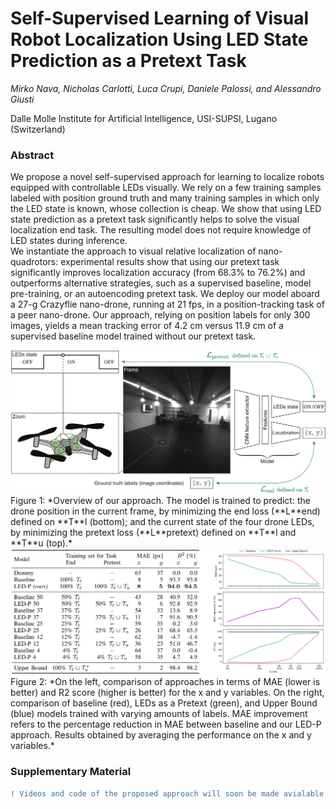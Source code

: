 # Self-Supervised Learning of Visual Robot Localization Using LED State Prediction as a Pretext Task

*Mirko Nava, Nicholas Carlotti, Luca Crupi, Daniele Palossi, and Alessandro Giusti*

Dalle Molle Institute for Artificial Intelligence, USI-SUPSI, Lugano (Switzerland)

### Abstract

We propose a novel self-supervised approach for learning to localize robots equipped with controllable LEDs visually. 
We rely on a few training samples labeled with position ground truth and many training samples in which only the LED state is known, whose collection is cheap. We show that using LED state prediction as a pretext task significantly helps to solve the visual localization end task.
The resulting model does not require knowledge of LED states during inference. <br>
We instantiate the approach to visual relative localization of nano-quadrotors: experimental results show that using our pretext task significantly improves localization accuracy (from 68.3% to 76.2%) and outperforms alternative strategies, such as a supervised baseline, model pre-training, or an autoencoding pretext task. We deploy our model aboard a 27-g Crazyflie nano-drone, running at 21 fps, in a position-tracking task of a peer nano-drone.
Our approach, relying on position labels for only 300 images, yields a mean tracking error of 4.2 cm versus 11.9 cm of a supervised baseline model trained without our pretext task.

<img src="https://github.com/idsia-robotics/leds-as-pretext/blob/main/img/led_pretext_approach.png" width="850" alt="LEDs as Pretext approach" />
Figure 1: *Overview of our approach. The model is trained to predict: the drone position in the current frame, by minimizing the end loss (**L**end) defined on **T**l (bottom); and the current state of the four drone LEDs, by minimizing the pretext loss (**L**pretext) defined on **T**l and **T**u (top).*

<img src="https://github.com/idsia-robotics/leds-as-pretext/blob/main/img/led_pretext_performance.png" width="900" alt="LEDs as Pretext performance" />
Figure 2: *On the left, comparison of approaches in terms of MAE (lower is better) and R2 score (higher is better) for the x and y variables.
On the right, comparison of baseline (red), LEDs as a Pretext (green), and Upper Bound (blue) models trained with varying amounts of labels. MAE improvement refers to the percentage reduction in MAE between baseline and our LED-P approach. Results obtained by averaging the performance on the x and y variables.*

<!--

The PDF of the article is available in Open Access [here]( https://doi.org/10.1109/LRA.2022.3143565).

### Bibtex

```properties
@article{nava2022learning,
  author={M. {Nava} and A. {Paolillo} and J. {Guzzi} and L. M. {Gambardella} and A. {Giusti}},
  journal={IEEE Robotics and Automation Letters}, 
  title={Learning Visual Localization of a Quadrotor Using its Noise as Self-Supervision}, 
  year={2022},
  volume={7},
  number={2},
  pages={2218-2225},
  doi={10.1109/LRA.2022.3143565}
}
```

### Video

[![Self-Supervised Learning of Visual Robot Localization Using Prediction of LEDs States as a Pretext Task](https://github.com/idsia-robotics/leds-as-pretext/blob/main/img/led_pretext_video_preview.gif)](https://github.com/idsia-robotics/leds-as-pretext/blob/main/img/led_pretext_video.mp4?raw=true)

### Code

The codebase is avaliable [here](https://github.com/idsia-robotics/leds-as-pretext/tree/main/code).

-->

### Supplementary Material

```diff
! Videos and code of the proposed approach will soon be made avialable to the community !
```
